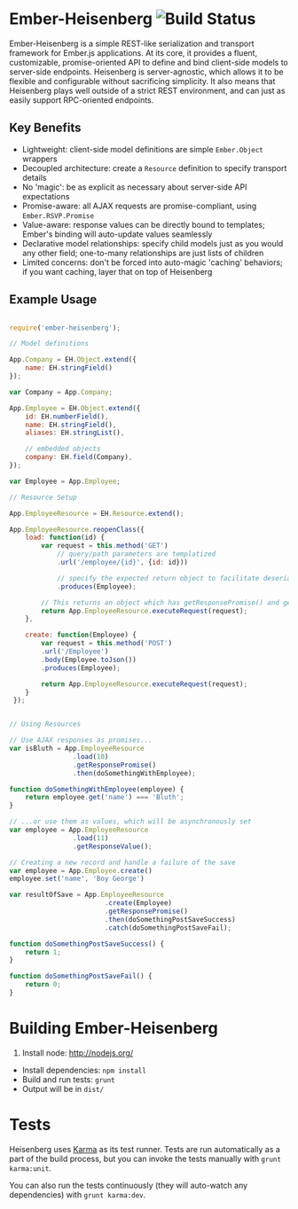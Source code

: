 # Ember-Heisenberg ![Build Status](https://travis-ci.org/RetailMeNot/ember-heisenberg.png?branch=master)

Ember-Heisenberg is a simple REST-like serialization and transport framework for
Ember.js applications. At its core, it provides a fluent, customizable,
promise-oriented API to define and bind client-side models to server-side
endpoints. Heisenberg is server-agnostic, which allows it to be flexible and
configurable without sacrificing simplicity. It also means that Heisenberg
plays well outside of a strict REST environment, and can just as easily support
RPC-oriented endpoints.


## Key Benefits

- Lightweight: client-side model definitions are simple `Ember.Object` wrappers
- Decoupled architecture: create a `Resource` definition to specify transport details
- No 'magic': be as explicit as necessary about server-side API expectations
- Promise-aware: all AJAX requests are promise-compliant, using `Ember.RSVP.Promise`
- Value-aware: response values can be directly bound to templates; Ember's binding will auto-update values seamlessly
- Declarative model relationships: specify child models just as you would any other field; one-to-many relationships are just lists of children
- Limited concerns: don't be forced into auto-magic 'caching' behaviors; if you want caching, layer that on top of Heisenberg

## Example Usage

```javascript

require('ember-heisenberg');

// Model definitions

App.Company = EH.Object.extend({
	name: EH.stringField()
});

var Company = App.Company;

App.Employee = EH.Object.extend({
	id: EH.numberField(),
	name: EH.stringField(),
	aliases: EH.stringList(),

	// embedded objects
	company: EH.field(Company),
});

var Employee = App.Employee;

// Resource Setup

App.EmployeeResource = EH.Resource.extend();

App.EmployeeResource.reopenClass({
	load: function(id) {
		var request = this.method('GET')
			// query/path parameters are templatized
			.url('/employee/{id}', {id: id}))

			// specify the expected return object to facilitate deserialization
			.produces(Employee);

		// This returns an object which has getResponsePromise() and getResponseValue() functions
		return App.EmployeeResource.executeRequest(request);
	},

	create: function(Employee) {
		var request = this.method('POST')
		.url('/Employee')
		.body(Employee.toJson())
		.produces(Employee);

		return App.EmployeeResource.executeRequest(request);
	}
 });


// Using Resources

// Use AJAX responses as promises...
var isBluth = App.EmployeeResource
				.load(10)
				.getResponsePromise()
				.then(doSomethingWithEmployee);

function doSomethingWithEmployee(employee) {
	return employee.get('name') === 'Bluth';
}

// ...or use them as values, which will be asynchronously set
var employee = App.EmployeeResource
				.load(11)
				.getResponseValue();

// Creating a new record and handle a failure of the save
var employee = App.Employee.create()
employee.set('name', 'Boy George')

var resultOfSave = App.EmployeeResource
						.create(Employee)
						.getResponsePromise()
						.then(doSomethingPostSaveSuccess)
						.catch(doSomethingPostSaveFail);

function doSomethingPostSaveSuccess() {
	return 1;
}

function doSomethingPostSaveFail() {
	return 0;
}
```

# Building Ember-Heisenberg

1. Install node: http://nodejs.org/
- Install dependencies: `npm install`
- Build and run tests: `grunt`
- Output will be in `dist/`

# Tests

Heisenberg uses [Karma](http://karma-runner.github.io) as its test runner. Tests are run automatically
as a part of the build process, but you can invoke the tests manually with `grunt karma:unit`.

You can also run the tests continuously (they will auto-watch any dependencies) with `grunt karma:dev`.
